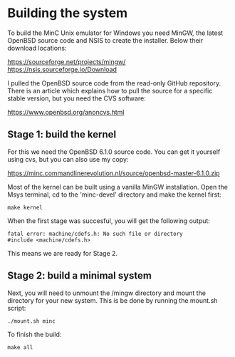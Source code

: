 # Building the system

To build the MinC Unix emulator for Windows you need MinGW, the latest 
OpenBSD source code and NSIS to create the installer. Below their 
download locations:

https://sourceforge.net/projects/mingw/
https://nsis.sourceforge.io/Download

I pulled the OpenBSD source code from the read-only GitHub repository. 
There is an article which explains how to pull the source for a specific 
stable version, but you need the CVS software:

https://www.openbsd.org/anoncvs.html

## Stage 1: build the kernel

For this we need the OpenBSD 6.1.0 source code. You can get it yourself 
using cvs, but you can also use my copy:

https://minc.commandlinerevolution.nl/source/openbsd-master-6.1.0.zip

Most of the kernel can be built using a vanilla MinGW installation. Open 
the Msys terminal, cd to the 'minc-devel' directory and make the 
kernel first:

	make kernel

When the first stage was succesful, you will get the following output:

	fatal error: machine/cdefs.h: No such file or directory
	#include <machine/cdefs.h>

This means we are ready for Stage 2.

## Stage 2: build a minimal system

Next, you will need to unmount the /mingw directory and mount the directory 
for your new system. This is be done by running the mount.sh script:

	./mount.sh minc

To finish the build:

	make all
